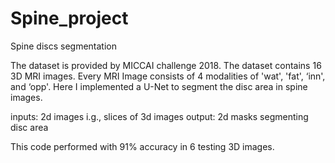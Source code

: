 # Spine_project
Spine discs segmentation


The dataset is provided by MICCAI challenge 2018.
The dataset contains 16 3D MRI images. Every MRI Image consists of 4 modalities of 'wat', 'fat', ‘inn', and ‘opp'.
Here I implemented a U-Net to segment the disc area in spine images. 

inputs: 2d images i.g., slices of 3d images
output: 2d masks segmenting disc area 

This code performed with 91% accuracy in 6 testing 3D images.  
